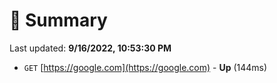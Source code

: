 # 📖 Summary
Last updated: **9/16/2022, 10:53:30 PM**

- `GET` [https://google.com](https://google.com) - **Up** (144ms)
